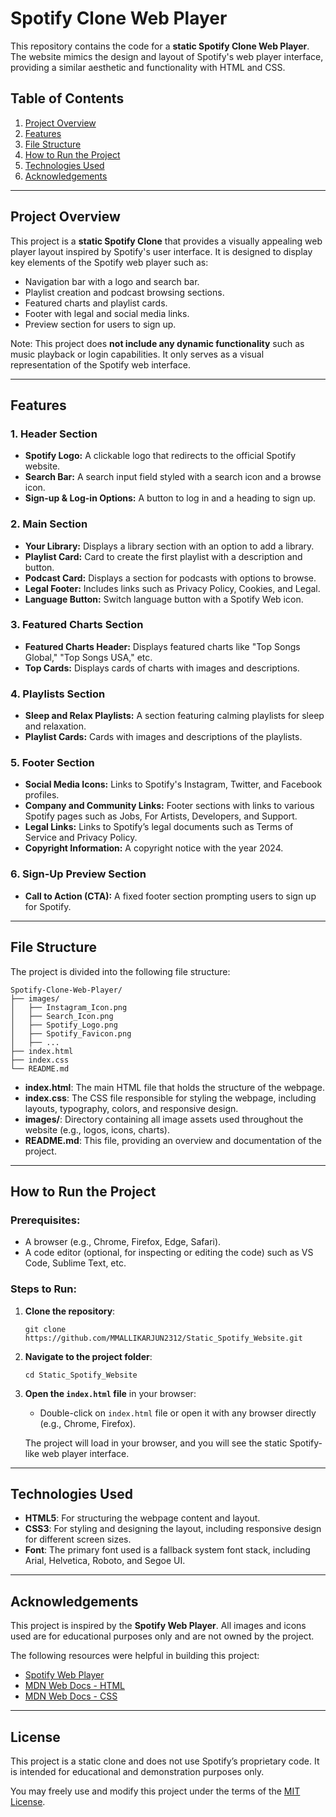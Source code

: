 # Spotify Clone Web Player

This repository contains the code for a **static Spotify Clone Web Player**. The website mimics the design and layout of Spotify's web player interface, providing a similar aesthetic and functionality with HTML and CSS.

## Table of Contents
1. [Project Overview](#project-overview)
2. [Features](#features)
3. [File Structure](#file-structure)
4. [How to Run the Project](#how-to-run-the-project)
5. [Technologies Used](#technologies-used)
6. [Acknowledgements](#acknowledgements)

---

## Project Overview

This project is a **static Spotify Clone** that provides a visually appealing web player layout inspired by Spotify's user interface. It is designed to display key elements of the Spotify web player such as:

- Navigation bar with a logo and search bar.
- Playlist creation and podcast browsing sections.
- Featured charts and playlist cards.
- Footer with legal and social media links.
- Preview section for users to sign up.

Note: This project does **not include any dynamic functionality** such as music playback or login capabilities. It only serves as a visual representation of the Spotify web interface.

---

## Features

### 1. **Header Section**
   - **Spotify Logo:** A clickable logo that redirects to the official Spotify website.
   - **Search Bar:** A search input field styled with a search icon and a browse icon.
   - **Sign-up & Log-in Options:** A button to log in and a heading to sign up.

### 2. **Main Section**
   - **Your Library:** Displays a library section with an option to add a library.
   - **Playlist Card:** Card to create the first playlist with a description and button.
   - **Podcast Card:** Displays a section for podcasts with options to browse.
   - **Legal Footer:** Includes links such as Privacy Policy, Cookies, and Legal.
   - **Language Button:** Switch language button with a Spotify Web icon.

### 3. **Featured Charts Section**
   - **Featured Charts Header:** Displays featured charts like "Top Songs Global," "Top Songs USA," etc.
   - **Top Cards:** Displays cards of charts with images and descriptions.

### 4. **Playlists Section**
   - **Sleep and Relax Playlists:** A section featuring calming playlists for sleep and relaxation.
   - **Playlist Cards:** Cards with images and descriptions of the playlists.

### 5. **Footer Section**
   - **Social Media Icons:** Links to Spotify's Instagram, Twitter, and Facebook profiles.
   - **Company and Community Links:** Footer sections with links to various Spotify pages such as Jobs, For Artists, Developers, and Support.
   - **Legal Links:** Links to Spotify’s legal documents such as Terms of Service and Privacy Policy.
   - **Copyright Information:** A copyright notice with the year 2024.

### 6. **Sign-Up Preview Section**
   - **Call to Action (CTA):** A fixed footer section prompting users to sign up for Spotify.

---

## File Structure

The project is divided into the following file structure:

```
Spotify-Clone-Web-Player/
├── images/
│   ├── Instagram_Icon.png
│   ├── Search_Icon.png
│   ├── Spotify_Logo.png
│   ├── Spotify_Favicon.png
│   ├── ...
├── index.html
├── index.css
└── README.md
```

- **index.html**: The main HTML file that holds the structure of the webpage.
- **index.css**: The CSS file responsible for styling the webpage, including layouts, typography, colors, and responsive design.
- **images/**: Directory containing all image assets used throughout the website (e.g., logos, icons, charts).
- **README.md**: This file, providing an overview and documentation of the project.

---

## How to Run the Project

### Prerequisites:
- A browser (e.g., Chrome, Firefox, Edge, Safari).
- A code editor (optional, for inspecting or editing the code) such as VS Code, Sublime Text, etc.

### Steps to Run:
1. **Clone the repository**:
   ```
   git clone https://github.com/MMALLIKARJUN2312/Static_Spotify_Website.git
   ```

2. **Navigate to the project folder**:
   ```
   cd Static_Spotify_Website
   ```

3. **Open the `index.html` file** in your browser:
   - Double-click on `index.html` file or open it with any browser directly (e.g., Chrome, Firefox).

   The project will load in your browser, and you will see the static Spotify-like web player interface.

---

## Technologies Used

- **HTML5**: For structuring the webpage content and layout.
- **CSS3**: For styling and designing the layout, including responsive design for different screen sizes.
- **Font**: The primary font used is a fallback system font stack, including Arial, Helvetica, Roboto, and Segoe UI.

---

## Acknowledgements

This project is inspired by the **Spotify Web Player**. All images and icons used are for educational purposes only and are not owned by the project. 

The following resources were helpful in building this project:
- [Spotify Web Player](https://www.spotify.com/)
- [MDN Web Docs - HTML](https://developer.mozilla.org/en-US/docs/Web/HTML)
- [MDN Web Docs - CSS](https://developer.mozilla.org/en-US/docs/Web/CSS)

---

## License

This project is a static clone and does not use Spotify’s proprietary code. It is intended for educational and demonstration purposes only. 

You may freely use and modify this project under the terms of the [MIT License](https://opensource.org/licenses/MIT).